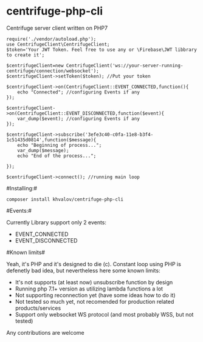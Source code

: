 # centrifuge-php-cli
Centrifuge server client written on PHP7 

```
require('./vendor/autoload.php');
use CentrifugeClient\CentrifugeClient;
$token='Your JWT Token. Feel free to use any or \Firebase\JWT libbrary to create it';

$centrifugeClient=new CentrifugeClient('ws://your-server-running-centrifuge/connection/websocket');
$centrifugeClient->setToken($token); //Put your token 

$centrifugeClient->on(CentrifugeClient::EVENT_CONNECTED,function(){
	echo "Connected"; //configuring Events if any
});

$centrifugeClient->on(CentrifugeClient::EVENT_DISCONNECTED,function($event){
	var_dump($event); //configuring Events if any
});

$centrifugeClient->subscribe('3efe3c40-c0fa-11e8-b3f4-1c51435d0814',function($message){
	echo "Beginning of process...";
	var_dump($message);
	echo "End of the process...";

});

$centrifugeClient->connect(); //running main loop
```


#Installing:#

```
composer install khvalov/centrifuge-php-cli 
```

#Events:#

Currently Library support only 2 events: 
- EVENT_CONNECTED
- EVENT_DISCONNECTED

#Known limits#

Yeah, it's PHP and it's designed to die (c). Constant loop using PHP is defenetly bad idea, but nevertheless here some known limits: 
- It's not supports (at least now) unsubscribe function by design
- Running php 7.1+ version as utilizing lambda functions a lot 
- Not supporting reconnection yet (have some ideas how to do it) 
- Not tested so much yet, not recomended for production related products/services
- Support only websocket WS protocol (and most probably WSS, but not tested) 

Any contributions are welcome
